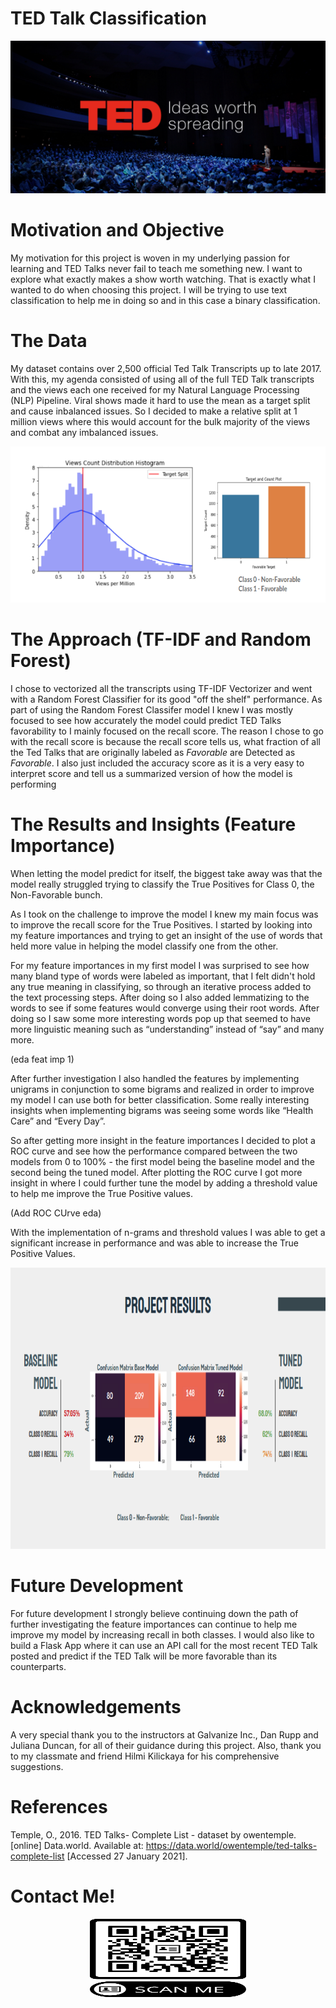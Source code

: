 # TED Talk Classification

![Title Image](https://github.com/yamasjose11/ted-predictor/blob/main/images/ted1.jpg)

# Motivation and Objective

My motivation for this project is woven in my underlying passion for learning and TED Talks never fail to teach me something new. I want to explore what exactly makes a show worth watching. That is exactly what I wanted to do when choosing this project. I will be trying to use text classification to help me in doing so and in this case a binary classification.

# The Data

My dataset contains over 2,500 official Ted Talk Transcripts up to late 2017. With this, my agenda consisted of using all of the full TED Talk transcripts and the views each one received for my Natural Language Processing (NLP) Pipeline. Viral shows made it hard to use the mean as a target split and cause inbalanced issues. So I decided to make a relative split at 1 million views where this would account for the bulk majority of the views and combat any imbalanced issues. 

<!-- Target Split EDA -->
<p align="center">
  <img width="600" height="250" src="https://github.com/yamasjose11/ted-predictor/blob/main/images/target_splits.png">
</p>

# The Approach (TF-IDF and Random Forest)

I chose to vectorized all the transcripts using TF-IDF Vectorizer and went with a Random Forest Classifier for its good "off the shelf" performance. As part of using the Random Forest Classifer model I knew I was mostly focused to see how accurately the model could predict TED Talks favorability to I mainly focused on the recall score. The reason I chose to go with the recall score is because the recall score tells us, what fraction of all the Ted Talks that are originally labeled as *Favorable* are Detected as *Favorable*. I also just included the accuracy score as it is a very easy to interpret score and tell us a summarized version of how the model is performing

# The Results and Insights (Feature Importance)

<!-- (Baseline Model) -->

When letting the model predict for itself, the biggest take away was that the model really struggled trying to classify the True Positives for Class 0, the Non-Favorable bunch.

<!-- (Feature Importances)-->

As I took on the challenge to improve the model I knew my main focus was to improve the recall score for the True Positives. I started by looking into my feature importances and trying to get an insight of the use of words that held more value in helping the model classify one from the other. 

For my feature importances in my first model I was surprised to see how many bland type of words were labeled as important, that I felt didn't hold any true meaning in classifying, so through an iterative process added to the text processing steps. After doing so I also added lemmatizing to the words to see if some features would converge using their root words. After doing so I saw some more interesting words pop up that seemed to have more linguistic meaning such as “understanding” instead of “say” and many more.

(eda feat imp 1)

<!-- (Tuned Model) -->


After further investigation I also handled the features by implementing unigrams in conjunction to some bigrams and realized in order to improve my model I can use both for better classification. Some really interesting insights when implementing bigrams was seeing some words like “Health Care” and “Every  Day”.

So after getting more insight in the feature importances I decided to plot a ROC curve and see how the performance compared between the two models from 0 to 100% -  the first model being the baseline model and the second being the tuned model. After plotting the ROC curve I got more insight in where I could further tune the model by adding a threshold value to help me improve the True Positive values.

(Add ROC CUrve eda)

With the implementation of n-grams and threshold values I was able to get a significant increase in performance and was able to increase the True Positive Values. 

<!-- Project Result EDA -->
<p align="center">
  <img width="800" height="450" src="https://github.com/yamasjose11/ted-predictor/blob/main/images/project_results.png">
</p>

# Future Development

For future development I strongly believe continuing down the path of further investigating the feature importances can continue to help me improve my model by increasing recall in both classes. I would also like to build a Flask App where it can use an API call for the most recent TED Talk posted and predict if the TED Talk will be more favorable than its counterparts.

# Acknowledgements

A very special thank you to the instructors at Galvanize Inc., Dan Rupp and Juliana Duncan, for all of their guidance during this project. Also, thank you to my  classmate and friend Hilmi Kilickaya for his comprehensive suggestions.

# References

Temple, O., 2016. TED Talks- Complete List - dataset by owentemple. [online] Data.world. Available at: <https://data.world/owentemple/ted-talks-complete-list> [Accessed 27 January 2021].

# Contact Me!

<!-- (QR Code) -->
<p align="center">
  <img width="250" height="125" src="https://github.com/yamasjose11/ted-predictor/blob/main/images/Jose_YamasQR.png">
</p>
